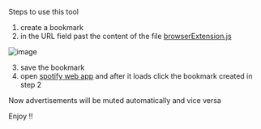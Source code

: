 Steps to use this tool

1. create a bookmark
2. in the URL field past the content of the file [browserExtension.js](https://github.com/himanshumeena/mutify/blob/master/browserExtension.js)

![image](https://user-images.githubusercontent.com/20402232/134404234-9cfb04da-c8fb-4389-af7a-1c99a02edb28.png)


3. save the bookmark
4. open [spotify web app](https://open.spotify.com) and after it loads click the bookmark created in step 2

Now advertisements will be muted automatically and vice versa

Enjoy !!
